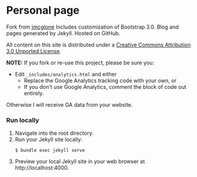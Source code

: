 Personal page
========

Fork from [jmcglone](http://jmcglone/jmcglone.github.io)
Includes customization of Bootstrap 3.0. Blog and pages generated by Jekyll. Hosted on GitHub.

All content on this site is distributed under a [Creative Commons Attribution 3.0 Unported License](http://creativecommons.org/licenses/by/3.0/deed.en_US).

**NOTE:** If you fork or re-use this project, please be sure you:

* Edit `_includes/analytics.html` and either
  * Replace the Google Analytics tracking code with your own, or
  * If you don't use Google Analytics, comment the block of code out entirely.

Otherwise I will receive GA data from your website.

### Run locally
1. Navigate into the root directory.
2. Run your Jekyll site locally:
    ```shell
    $ bundle exec jekyll serve
    ```
3. Preview your local Jekyll site in your web browser at http://localhost:4000.

